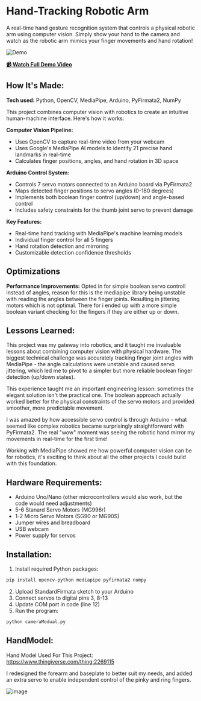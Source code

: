# Hand-Tracking Robotic Arm
A real-time hand gesture recognition system that controls a physical robotic arm using computer vision. Simply show your hand to the camera and watch as the robotic arm mimics your finger movements and hand rotation!

![Demo](demo/demo.gif)

**[📹 Watch Full Demo Video](demo/examplevideo.mp4)**


## How It's Made:

**Tech used:** Python, OpenCV, MediaPipe, Arduino, PyFirmata2, NumPy

This project combines computer vision with robotics to create an intuitive human-machine interface. Here's how it works:

**Computer Vision Pipeline:**
- Uses OpenCV to capture real-time video from your webcam
- Uses Google's MediaPipe AI models to identify 21 precise hand landmarks in real-time
- Calculates finger positions, angles, and hand rotation in 3D space

**Arduino Control System:**
- Controls 7 servo motors connected to an Arduino board via PyFirmata2
- Maps detected finger positions to servo angles (0-180 degrees)
- Implements both boolean finger control (up/down) and angle-based control
- Includes safety constraints for the thumb joint servo to prevent damage

**Key Features:**
- Real-time hand tracking with MediaPipe's machine learning models
- Individual finger control for all 5 fingers
- Hand rotation detection and mirroring
- Customizable detection confidence thresholds

## Optimizations

**Performance Improvements:**
Opted in for simple boolean servo controll instead of angles, reason for this is the mediapipe library being unstable with reading the angles between the finger joints. Resulting in jittering motors which is not optimal. There for i ended up with a more simple boolean variant checking for the fingers if they are either up or down.

## Lessons Learned:

This project was my gateway into robotics, and it taught me invaluable lessons about combining computer vision with physical hardware. The biggest technical challenge was accurately tracking finger joint angles with MediaPipe - the angle calculations were unstable and caused servo jittering, which led me to pivot to a simpler but more reliable boolean finger detection (up/down states).

This experience taught me an important engineering lesson: sometimes the elegant solution isn't the practical one. The boolean approach actually worked better for the physical constraints of the servo motors and provided smoother, more predictable movement.

I was amazed by how accessible servo control is through Arduino - what seemed like complex robotics became surprisingly straightforward with PyFirmata2. The real "wow" moment was seeing the robotic hand mirror my movements in real-time for the first time!

Working with MediaPipe showed me how powerful computer vision can be for robotics, it's exciting to think about all the other projects I could build with this foundation.

## Hardware Requirements:

- Arduino Uno/Nano (other microcontrollers would also work, but the code would need adjustments)
- 5-6 Stanard Servo Motors (MG996r)
- 1-2 Micro Servo Motors (SG90 or MG90S)
- Jumper wires and breadboard
- USB webcam
- Power supply for servos

## Installation:

1. Install required Python packages:
```bash
pip install opencv-python mediapipe pyfirmata2 numpy
```

2. Upload StandardFirmata sketch to your Arduino
3. Connect servos to digital pins 3, 8-13
4. Update COM port in code (line 12)
5. Run the program:
```bash
python cameraModual.py
```

## HandModel:
Hand Model Used For This Project: https://www.thingiverse.com/thing:2269115

I redesigned the forearm and baseplate to better suit my needs, and added an extra servo to enable independent control of the pinky and ring fingers.

![image](demo/arm.jpg)